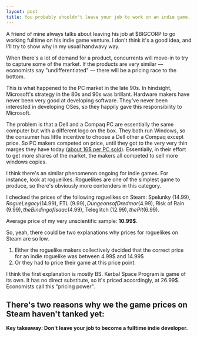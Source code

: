 ```yaml
---
layout: post
title: You probably shouldn't leave your job to work on an indie game.
---
```

A friend of mine always talks about leaving his job at $BIGCORP to go working fulltime on his indie game venture. I don't think it's a good idea, and I'll try to show why in my usual handwavy way.

<!-- more -->

When there's a lot of demand for a product, concurrents will move-in to try to capture some of the market. If the products are very similar &mdash; economists say "undifferentiated" &mdash; there will be a pricing race to the bottom. 

This is what happened to the PC market in the late 90s. In hindsight, Microsoft's strategy in the 80s and 90s was brillant. Hardware makers have never been very good at developing software. They've never been interested in developing OSes, so they happily gave this responsibility to Microsoft.

The problem is that a Dell and a Compaq PC are essentially the same computer but with a different logo on the box. They both run Windows, so the consumer has little incentive to choose a Dell other a Compaq except price. So PC makers competed on price, until they got to the very very thin marges they have today ([about 16$ per PC sold](http://www.theguardian.com/technology/2014/jan/09/pc-value-trap-windows-chrome-hp-dell-lenovo-asus-acer)).
Essentially, in their effort to get more shares of the market, the makers all competed to sell more windows copies. 

I think there's an similar phenomenon ongoing for indie games. 
For instance, look at roguelikes. Roguelikes are one of the simplest game to produce, so there's obviously more contenders in this category.

I checked the prices of the following roguelikes on Steam: Spelunky (14.99$), Rogue Legacy (14.99$), FTL (9.99$), Dungeons of Dredmor (4.99$), Risk of Rain (9.99$), the Binding of Isaac (4.99$), Teleglitch (12.99$), the Pit (6.99$). 

Average price of my very unscientific sample: __10.99$__.

So, yeah, there could be two explanations why prices for roguelikes on Steam are so low.

1. Either the roguelike makers collectively decided that the correct price for an indie roguelike was between 4.99$ and 14.99$
2. Or they had to price their game at this price point. 

I think the first explanation is mostly BS. Kerbal Space Program is game of its own. It has no direct substitute, so it's priced accordingly, at 26.99$. Economists call this "pricing power".

There's two reasons why we the game prices on Steam haven't tanked yet:
- 

**Key takeaway: Don't leave your job to become a fulltime indie developer.**

[^roguelikes]:  Roguelikes are with platformers one of the easiest kind of game to produce.

[^pcmarket]: More recently, the same thing happened to the app store and the android market.

[^devartists]: 
    It's easier to develop a game today because:

    - there's been huge productivity improvements, partly because of Moore's law (we can get away with being sloppy most of the time), partly because there's a lot of libraries available which remove the tedium of developing a game engine.
    - a lot of indie developers are hobbyists, so they don't get paid for working on the game.

    Just like a lot of web development now involves adding features to wordpress, I think a lot of the programming in games in the coming years will be about adding features to Unity/UDK/your favorite engine. This is good news for artists and generalists, but not so much for engine devs.

[^skus]:
[^barn]: They also have an incentive to not accept games into the store too quickly, otherwise we would see a terrible drop in the prices of games.
